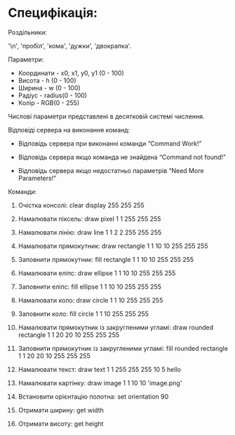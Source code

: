 # Специфікація:

Роздільники:

'\n', 'пробіл', 'кома', 'дужки', 'двокрапка'.

Параметри:

  - Координати - x0, x1, y0, y1 (0 - 100)
  - Висота - h (0 - 100)
  - Ширина - w (0 - 100)
  - Радіус - radius(0 - 100)
  - Колір - RGB(0 - 255)

Числові параметри представлені в десятковій системі числення.

Відповіді сервера на виконання команд:

  - Відповідь сервера при виконанні команди “Command Work!”

  - Відповідь сервера якщо команда не знайдена “Command not found!”

  - Відповідь сервера якщо недостатньо параметрів “Need More Parameters!”


Команди:

1. Очістка консолі:
clear display 255 255 255

2. Намалювати піксель:
draw pixel 1 1 255 255 255

3. Намалювати лінію:
draw line 1 1 2 2 255 255 255

4. Намалювати прямокутник:
draw rectangle 1 1 10 10 255 255 255

5. Заповнити прямокутник:
fill rectangle 1 1 10 10 255 255 255

6. Намалювати еліпс:
draw ellipse 1 1 10 10 255 255 255

7. Заповнити еліпс: 
fill ellipse 1 1 10 10 255 255 255

8. Намалювати коло:
draw circle 1 1 10 255 255 255

9. Заповнити коло:
fill circle 1 1 10 255 255 255

10. Намалювати прямокутник із закругленими угламі: 
draw rounded rectangle 1 1 20 20 10 255 255 255

11. Заповнити прямокутник із закругленими угламі:
fill rounded rectangle 1 1 20 20 10 255 255 255

12. Намалювати текст:
draw text 1 1 255 255 255 10 5 hello

13. Намалювати картінку:
draw image 1 1 10 10 'image.png'

14. Встановити орієнтацію полотна:
set orientation 90

15. Отримати ширину: 
get width

16. Отримати висоту:
get height
